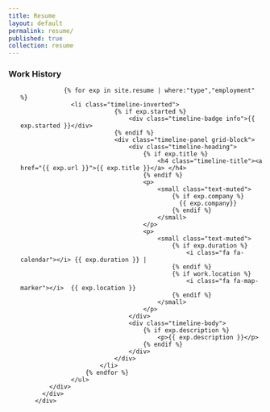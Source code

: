 ```yaml
---
title: Resume
layout: default
permalink: resume/
published: true
collection: resume
---
```

  <div class="container-fluid" style="max-width: 1200px; font-size: 14px">
      <div class="row-fluid">
          <div class="col-md-8">
              <h3 class="title with-icon"><span class="glyphicon glyphicon-plane cat-title"></span>Work History</h3>
                <ul class="timeline">

                {% for exp in site.resume | where:"type","employment" %}
                  <li class="timeline-inverted">
                              {% if exp.started %}
                                  <div class="timeline-badge info">{{ exp.started }}</div>
                              {% endif %}
                              <div class="timeline-panel grid-block">
                                  <div class="timeline-heading">
                                      {% if exp.title %}
                                          <h4 class="timeline-title"><a href="{{ exp.url }}">{{ exp.title }}</a> </h4>
                                      {% endif %}
                                      <p>
                                          <small class="text-muted">
                                              {% if exp.company %}
                                                {{ exp.company}}
                                              {% endif %}
                                          </small>
                                      </p>
                                      <p>
                                          <small class="text-muted">
                                              {% if exp.duration %}
                                                  <i class="fa fa-calendar"></i> {{ exp.duration }} |
                                              {% endif %}
                                              {% if work.location %}
                                                  <i class="fa fa-map-marker"></i>  {{ exp.location }}
                                              {% endif %}
                                          </small>
                                      </p>
                                  </div>
                                  <div class="timeline-body">
                                      {% if exp.description %}
                                          <p>{{ exp.description }}</p>
                                      {% endif %}
                                  </div>
                              </div>
                          </li>
                      {% endfor %}
                  </ul>
            </div>
          </div>
        </div>

